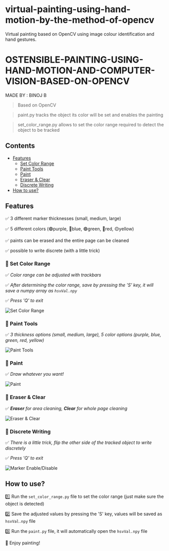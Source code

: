 # virtual-painting-using-hand-motion-by-the-method-of-opencv
Virtual painting based on OpenCV using image colour identification and hand gestures.
# OSTENSIBLE-PAINTING-USING-HAND-MOTION-AND-COMPUTER-VISION-BASED-ON-OPENCV
MADE BY : BINOJ B

> Based on OpenCV

> paint.py tracks the object its color will be set and enables the painting

> set_color_range.py allows to set the color range required to detect the object to be tracked

## Contents
- [Features](#features)
  - [Set Color Range](#rocket-set-color-range)
  - [Paint Tools](#rocket-paint-tools)
  - [Paint](#rocket-paint)
  - [Eraser & Clear](#rocket-eraser--clear)
  - [Discrete Writing](#rocket-discrete-writing)
- [How to use?](#how-to-use)

## Features

:white_check_mark: 3 different marker thicknesses (small, medium, large)

:white_check_mark: 5 different colors (🟣purple, 🔵blue, 🟢green, 🔴red, 🟡yellow)

:white_check_mark: paints can be erased and the entire page can be cleaned

:white_check_mark: possible to write discrete (with a little trick)

### :rocket: Set Color Range
:white_check_mark: _Color range can be adjusted with trackbars_

:white_check_mark: _After determining the color range, save by pressing the 'S' key, it will save a numpy array as `hsvVal.npy`_

:white_check_mark: _Press 'Q' to exit_

![Set Color Range](/images/set-color-range.gif)


### :rocket: Paint Tools
:white_check_mark: _3 thickness options (small, medium, large), 5 color options (purple, blue, green, red, yellow)_

![Paint Tools](/images/paint-tools.gif)


### :rocket: Paint
:white_check_mark: _Draw whatever you want!_

![Paint](/images/paint.gif)


### :rocket: Eraser & Clear
:white_check_mark: _**Eraser** for area cleaning, **Clear** for whole page cleaning_

![Eraser & Clear](/images/paint-eraser.gif)


### :rocket: Discrete Writing
:white_check_mark: _There is a little trick, flip the other side of the tracked object to write discretely_

:white_check_mark: _Press 'Q' to exit_

![Marker Enable/Disable](/images/marker-enable-disable.gif)


## How to use?
:one: Run the `set_color_range.py` file to set the color range (just make sure the object is detected)

:two: Save the adjusted values by pressing the 'S' key, values will be saved as `hsvVal.npy` file

:three: Run the `paint.py` file, it will automatically open the `hsvVal.npy` file

:100: Enjoy painting!
